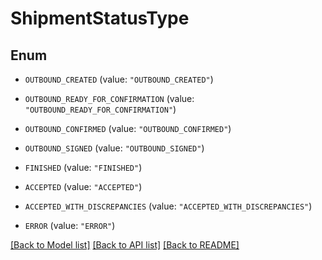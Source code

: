 # ShipmentStatusType

## Enum


* `OUTBOUND_CREATED` (value: `"OUTBOUND_CREATED"`)

* `OUTBOUND_READY_FOR_CONFIRMATION` (value: `"OUTBOUND_READY_FOR_CONFIRMATION"`)

* `OUTBOUND_CONFIRMED` (value: `"OUTBOUND_CONFIRMED"`)

* `OUTBOUND_SIGNED` (value: `"OUTBOUND_SIGNED"`)

* `FINISHED` (value: `"FINISHED"`)

* `ACCEPTED` (value: `"ACCEPTED"`)

* `ACCEPTED_WITH_DISCREPANCIES` (value: `"ACCEPTED_WITH_DISCREPANCIES"`)

* `ERROR` (value: `"ERROR"`)


[[Back to Model list]](../README.md#documentation-for-models) [[Back to API list]](../README.md#documentation-for-api-endpoints) [[Back to README]](../README.md)


